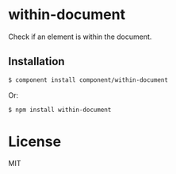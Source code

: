 
# within-document

  Check if an element is within the document.

## Installation

``` bash
$ component install component/within-document
```

Or:

``` bash
$ npm install within-document
```

# License

  MIT
